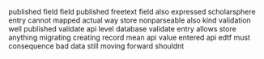 published field field published freetext field also expressed scholarsphere entry cannot mapped actual way store nonparseable also kind validation well published validate api level database validate entry allows store anything migrating creating record mean api value entered api edtf must consequence bad data still moving forward shouldnt